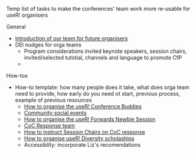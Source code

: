 Temp list of tasks to make the conferences' team work more re-usable for useR! organisers

General
- [Introduction of our team for future organisers](https://github.com/forwards/conferences/blob/master/Introduction%20to%20the%20Forwards%20Conferences%20Team.md)
- DEI nudges for orga teams
  - Program considerations invited keynote speakers, session chairs, invited/selected tutotial, channels and language to promote CfP
  - 

How-tos
- How-to template: how many people does it take, what does orga team need to provide, how early do you need ot start, previous process, example of previous resources
  - [How to organise the useR! Conference Buddies](https://github.com/forwards/conferences/blob/master/How-to:%20Conference%20Buddies.md)
  - [Community social events](https://github.com/forwards/conferences/blob/master/How%20to:%20Community%20Events.md)
  - [How to organise the useR! Forwards Newbie Session](https://github.com/forwards/conferences/blob/master/How-to:%20Newbie%20Session.md)
  - [CoC Response team](https://github.com/forwards/conferences/blob/master/How%20to:%20CoC%20Response%20Team.MD)
  - [How to instruct Session Chairs on CoC response](https://github.com/forwards/conferences/blob/master/How%20to:%20CoC%20support%20for%20Session%20Chairs.MD)
  - [How to organise useR! Diversity scholaships](https://github.com/forwards/conferences/blob/master/How-to:%20Diversity%20Scholarships.md)
  - Accessiblity: incorporate Liz's recomendations
